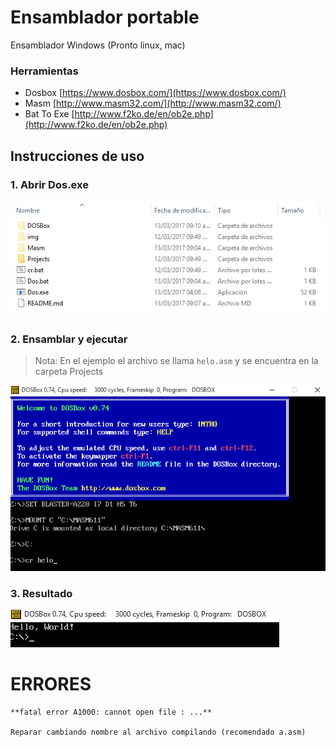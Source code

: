 # Ensamblador portable
Ensamblador Windows (Pronto linux, mac)

### Herramientas
* Dosbox [https://www.dosbox.com/](https://www.dosbox.com/)
* Masm [http://www.masm32.com/](http://www.masm32.com/)
* Bat To Exe [http://www.f2ko.de/en/ob2e.php](http://www.f2ko.de/en/ob2e.php)

## Instrucciones de uso

### 1. Abrir Dos.exe
![No Redeeemed Items](./img/screenshot-1.png)

### 2. Ensamblar y ejecutar
> Nota: En el ejemplo el archivo se llama `helo.asm` y se encuentra en la carpeta Projects

![No Redeeemed Items](./img/screenshot-2.png)

### 3. Resultado
![No Redeeemed Items](./img/screenshot-3.png)

ERRORES
=======

```
**fatal error A1000: cannot open file : ...**

Reparar cambiando nombre al archivo compilando (recomendado a.asm)
```
